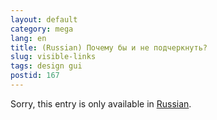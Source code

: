 ```yaml
---
layout: default
category: mega
lang: en
title: (Russian) Почему бы и не подчеркнуть?
slug: visible-links
tags: design gui 
postid: 167
---
```

<p>Sorry, this entry is only available in <a href="/mega/export/getposts.php">Russian</a>.</p>